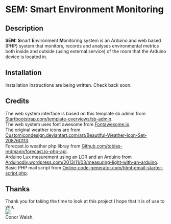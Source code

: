 SEM: Smart Environment Monitoring
=============

Description
-----------

**SEM:** **S**mart **E**nvironment **M**onitoring system is an Arduino and web based (PHP) system that monitors, records and analyses environmental metrics both inside and outside (using external service) of the room that the Arduino device is located in.

Installation
-----------

Installation Instructions are being written. Check back soon.

Credits
------

The web system interface is based on this template sb admin from <a href="http://startbootstrap.com/template-overviews/sb-admin/" target="_blank">Startbootstrap.com/template-overviews/sb-admin</a>.<br/>
The web system uses font awesome from <a href="http://fontawesome.io/" target="_blank">Fontawesome.io</a>.<br/>
The original weather icons are from <a href="http://customicondesign.deviantart.com/art/Beautiful-Weather-Icon-Set-208760113" target="_blank">Customicondesign.deviantart.com/art/Beautiful-Weather-Icon-Set-208760113</a>.<br/>
Forecast.io weather php libray from <a href="https://github.com/tobias-redmann/forecast.io-php-api" target="_blank">Github.com/tobias-redmann/forecast.io-php-api</a>.<br/>
Arduino Lux mesurement using an LDR and an Arduino from <a href="https://arduinodiy.wordpress.com/2013/11/03/measuring-light-with-an-arduino/" target="_blank">Arduinodiy.wordpress.com/2013/11/03/measuring-light-with-an-arduino</a>.<br/>
Basic PHP mail script from <a href="http://online-code-generator.com/html-email-starter-script.php" target="_blank">Online-code-generator.com/html-email-starter-script.php</a>.

Thanks
------

Thank you for taking the time to look at this project I hope that it is of use to you,<br/>
<img src="http://conorwalsh.net/sig.png" /><br/>
Conor Walsh.
